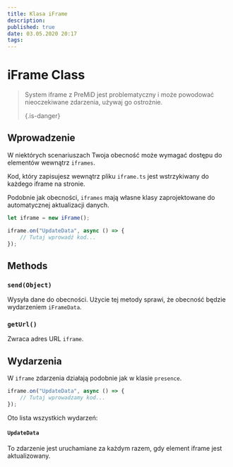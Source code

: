 ```yaml
---
title: Klasa iFrame
description:
published: true
date: 03.05.2020 20:17
tags:
---
```


# iFrame Class
> System iframe z PreMiD jest problematyczny i może powodować nieoczekiwane zdarzenia, używaj go ostrożnie. 
> 
> {.is-danger}

## Wprowadzenie

W niektórych scenariuszach Twoja obecność może wymagać dostępu do elementów wewnątrz `iframes`.

Kod, który zapisujesz wewnątrz pliku `iframe.ts` jest wstrzykiwany do każdego iframe na stronie.

Podobnie jak obecności, `iframes` mają własne klasy zaprojektowane do automatycznej aktualizacji danych.

```typescript
let iframe = new iFrame();

iframe.on("UpdateData", async () => {
    // Tutaj wprowadź kod...
});
```

## Methods

### `send(Object)`
Wysyła dane do obecności. Użycie tej metody sprawi, że obecność będzie wydarzeniem `iFrameData`.

### `getUrl()`
Zwraca adres URL `iframe`.

## Wydarzenia
W `iframe` zdarzenia działają podobnie jak w klasie `presence`.

```typescript
iframe.on("UpdateData", async () => {
    // Tutaj wprowadzamy kod...
});
```

Oto lista wszystkich wydarzeń:

#### `UpdateData`

To zdarzenie jest uruchamiane za każdym razem, gdy element iframe jest aktualizowany.